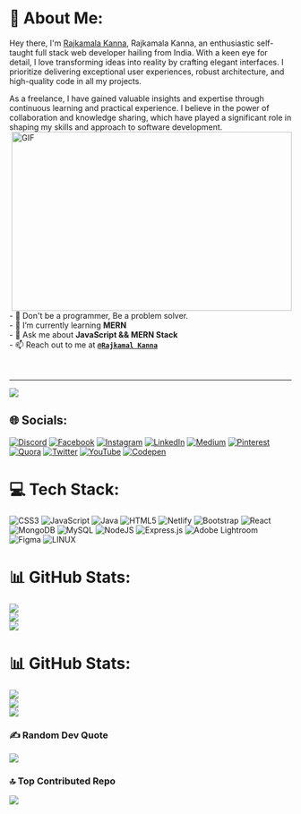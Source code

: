 # 💫 About Me:
Hey there, I'm [Rajkamala Kanna](https://www.linkedin.com/in/rajkamalkanna/), Rajkamala Kanna, an enthusiastic self-taught full stack web developer hailing from India. With a keen eye for detail, I love transforming ideas into reality by crafting elegant interfaces. I prioritize delivering exceptional user experiences, robust architecture, and high-quality code in all my projects.

As a freelance, I have gained valuable insights and expertise through continuous learning and practical experience. I believe in the power of collaboration and knowledge sharing, which have played a significant role in shaping my skills and approach to software development. [ <img align="right" alt="GIF" src="https://github.com/abhisheknaiidu/abhisheknaiidu/blob/master/code.gif?raw=true" width="500" height="320"/>](https://github.com/rajkamalkanna)<br><br><!-- Here are some ideas to get you started: --><br><br><!-- - 👯 I’m looking to collaborate on any JavaScript Project --><br><!-- - 🔭 I’m currently working on ... --><br>- 🦋 Don't be a programmer, Be a problem solver.<br>- 🌱 I’m currently learning **MERN** <br>- 💬 Ask me about **JavaScript && MERN Stack** <br>- 📫 Reach out to me at **[`@Rajkamal Kanna`](mailto:rajkamalkanna4@gmail.com)** <br><!-- - 💼 See my full portfolio at **[`davidrakosi.com`](https://davidrakosi.com)** --><br><!-- - 🤔 I’m looking for help with ... --><br><!-- - 😄 Pronouns: ...<br>- ⚡ Fun fact: ... -->

---
[![](https://visitcount.itsvg.in/api?id=rajkamalkanna&icon=5&color=1)](https://visitcount.itsvg.in)

## 🌐 Socials:
[![Discord](https://img.shields.io/badge/Discord-%237289DA.svg?logo=discord&logoColor=white)](https://discord.gg/rajkamalkanna) [![Facebook](https://img.shields.io/badge/Facebook-%231877F2.svg?logo=Facebook&logoColor=white)](https://facebook.com/rajkamalkanna) [![Instagram](https://img.shields.io/badge/Instagram-%23E4405F.svg?logo=Instagram&logoColor=white)](https://instagram.com/rajkamalkanna) [![LinkedIn](https://img.shields.io/badge/LinkedIn-%230077B5.svg?logo=linkedin&logoColor=white)](https://linkedin.com/in/rajkamalkanna) [![Medium](https://img.shields.io/badge/Medium-12100E?logo=medium&logoColor=white)](https://medium.com/@rajkamalkanna) [![Pinterest](https://img.shields.io/badge/Pinterest-%23E60023.svg?logo=Pinterest&logoColor=white)](https://pinterest.com/rajkamalkanna) [![Quora](https://img.shields.io/badge/Quora-%23B92B27.svg?logo=Quora&logoColor=white)](https://quora.com/profile/rajkamal-kanna) [![Twitter](https://img.shields.io/badge/Twitter-%231DA1F2.svg?logo=Twitter&logoColor=white)](https://twitter.com/rajkamalkanna) [![YouTube](https://img.shields.io/badge/YouTube-%23FF0000.svg?logo=YouTube&logoColor=white)](https://youtube.com/@rajkamalkanna) [![Codepen](https://img.shields.io/badge/Codepen-000000?style=for-the-badge&logo=codepen&logoColor=white)](https://codepen.io/rajkamal-kanna) 

# 💻 Tech Stack:
![CSS3](https://img.shields.io/badge/css3-%231572B6.svg?style=for-the-badge&logo=css3&logoColor=white) ![JavaScript](https://img.shields.io/badge/javascript-%23323330.svg?style=for-the-badge&logo=javascript&logoColor=%23F7DF1E) ![Java](https://img.shields.io/badge/java-%23ED8B00.svg?style=for-the-badge&logo=java&logoColor=white) ![HTML5](https://img.shields.io/badge/html5-%23E34F26.svg?style=for-the-badge&logo=html5&logoColor=white) ![Netlify](https://img.shields.io/badge/netlify-%23000000.svg?style=for-the-badge&logo=netlify&logoColor=#00C7B7) ![Bootstrap](https://img.shields.io/badge/bootstrap-%23563D7C.svg?style=for-the-badge&logo=bootstrap&logoColor=white) ![React](https://img.shields.io/badge/react-%2320232a.svg?style=for-the-badge&logo=react&logoColor=%2361DAFB) ![MongoDB](https://img.shields.io/badge/MongoDB-%234ea94b.svg?style=for-the-badge&logo=mongodb&logoColor=white) ![MySQL](https://img.shields.io/badge/mysql-%2300f.svg?style=for-the-badge&logo=mysql&logoColor=white) ![NodeJS](https://img.shields.io/badge/node.js-6DA55F?style=for-the-badge&logo=node.js&logoColor=white) ![Express.js](https://img.shields.io/badge/express.js-%23404d59.svg?style=for-the-badge&logo=express&logoColor=%2361DAFB) ![Adobe Lightroom](https://img.shields.io/badge/Adobe%20Lightroom-31A8FF.svg?style=for-the-badge&logo=Adobe%20Lightroom&logoColor=white) 	![Figma](https://img.shields.io/badge/figma-%23F24E1E.svg?style=for-the-badge&logo=figma&logoColor=white) ![LINUX](https://img.shields.io/badge/Linux-FCC624?style=for-the-badge&logo=linux&logoColor=black)
# 📊 GitHub Stats:
![](https://github-readme-stats.vercel.app/api?username=rajkamalkanna&theme=dark&hide_border=false&include_all_commits=false&count_private=false)<br/>
![](https://github-readme-streak-stats.herokuapp.com/?user=rajkamalkanna&theme=dark&hide_border=false)<br/>
![](https://github-readme-stats.vercel.app/api/top-langs/?username=rajkamalkanna&theme=dark&hide_border=false&include_all_commits=false&count_private=false&layout=compact)
# 📊 GitHub Stats:
![](https://github-readme-stats.vercel.app/api?username=rajkamalkanna&theme=dark&hide_border=false&include_all_commits=false&count_private=false)<br/>
![](https://github-readme-streak-stats.herokuapp.com/?user=rajkamalkanna&theme=dark&hide_border=false)<br/>
![](https://github-readme-stats.vercel.app/api/top-langs/?username=rajkamalkanna&theme=dark&hide_border=false&include_all_commits=false&count_private=false&layout=compact)


### ✍️ Random Dev Quote
![](https://quotes-github-readme.vercel.app/api?type=horizontal&theme=dark)

### 🔝 Top Contributed Repo
![](https://github-contributor-stats.vercel.app/api?username=rajkamalkanna&limit=5&theme=dark&combine_all_yearly_contributions=true)
